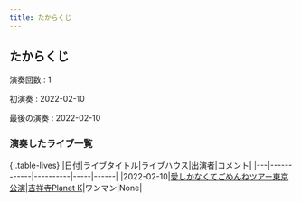 ```yaml
---
title: たからくじ
---
```

## たからくじ

演奏回数
: 1

初演奏
: 2022-02-10

最後の演奏
: 2022-02-10

### 演奏したライブ一覧

{:.table-lives}
|日付|ライブタイトル|ライブハウス|出演者|コメント|
|---|------------|----------|-----|------|
|<span class="nowrap">2022-02-10</span>|[愛しかなくてごめんねツアー東京公演](live003.html)|[吉祥寺Planet K](livehouse003.html)|ワンマン|None|
